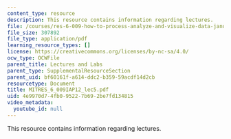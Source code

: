 ```yaml
---
content_type: resource
description: This resource contains information regarding lectures.
file: /courses/res-6-009-how-to-process-analyze-and-visualize-data-january-iap-2012/4e9970d74fb095227b692be7fd134815_MITRES_6_009IAP12_lec5.pdf
file_size: 307892
file_type: application/pdf
learning_resource_types: []
license: https://creativecommons.org/licenses/by-nc-sa/4.0/
ocw_type: OCWFile
parent_title: Lectures and Labs
parent_type: SupplementalResourceSection
parent_uid: bf60161f-a614-ddc2-b359-59acdf14d2cb
resourcetype: Document
title: MITRES_6_009IAP12_lec5.pdf
uid: 4e9970d7-4fb0-9522-7b69-2be7fd134815
video_metadata:
  youtube_id: null
---
```

This resource contains information regarding lectures.
